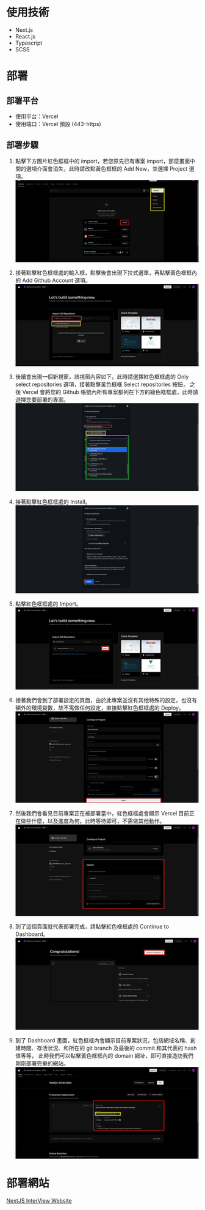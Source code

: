 # 使用技術
- Next.js
- React.js
- Typescript
- SCSS

# 部署
## 部署平台
- 使用平台：Vercel
- 使用端口：Vercel 預設 (443-https)

## 部署步驟
1. 點擊下方圖片紅色框框中的 import，若您原先已有專案 import，那麼畫面中間的選項介面會消失，此時請改點黃色框框的 Add New，並選擇 Project 選項。
![步驟一](./images/img0.png)

2. 接著點擊紅色框框處的輸入框，點擊後會出現下拉式選單，再點擊黃色框框內的 Add Github Account 選項。
![步驟二](./images/img1.png)

3. 後續會出現一個新視窗，該視窗內容如下，此時請選擇紅色框框處的 Only select repositories 選項，接著點擊黃色框框 Select repositories 按鈕，
之後 Vercel 會將您的 Github 帳號內所有專案都列在下方的綠色框框處，此時請選擇您要部署的專案。
![步驟三](./images/img2.png)

4. 接著點擊紅色框框處的 Install。
![步驟四](./images/img3.png)

5. 點擊紅色框框處的 Import。
![步驟五](./images/img4.png)

6. 接著我們會到了部署設定的頁面，由於此專案並沒有其他特殊的設定，也沒有額外的環境變數，故不需做任何設定，直接點擊紅色框框處的 Deploy。
![步驟六](./images/img5.png)

7. 然後我們會看見目前專案正在被部署當中，紅色框框處會顯示 Vercel 目前正在做些什麼，以及進度為何，此時等待即可，不需做其他動作。
![步驟七](./images/img6.png)

8. 到了這個頁面就代表部署完成，請點擊紅色框框處的 Continue to Dashboard。
![步驟八](./images/img7.png)

9. 到了 Dashboard 畫面，紅色框框內會顯示目前專案狀況，包括網域名稱、創建時間、存活狀況、和所在的 git branch 及最後的 commit 和其代表的 hash 值等等，
此時我們可以點擊黃色框框內的 domain 網址，即可直接造訪我們剛剛部署完畢的網站。
![步驟九](./images/img8.png)

# 部署網站
[NextJS InterView Website](https://nextjs-interview-sandy.vercel.app/login)

